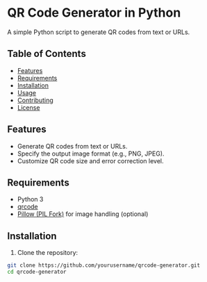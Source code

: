 # QR Code Generator in Python

A simple Python script to generate QR codes from text or URLs.

## Table of Contents

- [Features](#features)
- [Requirements](#requirements)
- [Installation](#installation)
- [Usage](#usage)
- [Contributing](#contributing)
- [License](#license)

## Features

- Generate QR codes from text or URLs.
- Specify the output image format (e.g., PNG, JPEG).
- Customize QR code size and error correction level.

## Requirements

- Python 3
- [qrcode](https://pypi.org/project/qrcode/)
- [Pillow (PIL Fork)](https://pypi.org/project/Pillow/) for image handling (optional)

## Installation

1. Clone the repository:

```bash
git clone https://github.com/yourusername/qrcode-generator.git
cd qrcode-generator
